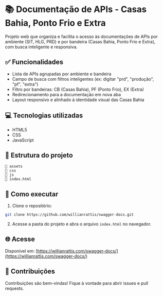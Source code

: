 # 📚 Documentação de APIs - Casas Bahia, Ponto Frio e Extra

Projeto web que organiza e facilita o acesso às documentações de APIs por ambiente (SIT, HLG, PRD) e por bandeira (Casas Bahia, Ponto Frio e Extra), com busca inteligente e responsiva.

## ✅ Funcionalidades
- Lista de APIs agrupadas por ambiente e bandeira
- Campo de busca com filtros inteligentes (ex: digitar "prd", "produção", "pf", "extra")
- Filtro por bandeiras: CB (Casas Bahia), PF (Ponto Frio), EX (Extra)
- Redirecionamento para a documentação em nova aba
- Layout responsivo e alinhado à identidade visual das Casas Bahia

## 💻 Tecnologias utilizadas
- HTML5
- CSS
- JavaScript

## 📂 Estrutura do projeto
```
📁 assets
📁 css
📁 js
📄 index.html
```

## 🚀 Como executar
1. Clone o repositório:
```bash
git clone https://github.com/willianrattis/swagger-docs.git
```
2. Acesse a pasta do projeto e abra o arquivo `index.html` no navegador.

## 🌐 Acesse
Disponível em: [https://willianrattis.com/swagger-docs/](https://willianrattis.com/swagger-docs/)

## 🤝 Contribuições
Contribuições são bem-vindas! Fique à vontade para abrir issues e pull requests.

